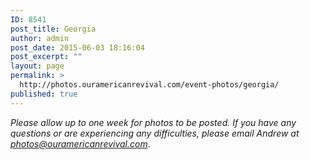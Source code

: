 ```yaml
---
ID: 8541
post_title: Georgia
author: admin
post_date: 2015-06-03 18:16:04
post_excerpt: ""
layout: page
permalink: >
  http://photos.ouramericanrevival.com/event-photos/georgia/
published: true
---
```

<em>Please allow up to one week for photos to be posted. If you have any questions or are experiencing any difficulties, please email Andrew at photos@ouramericanrevival.com</em>.

<img class="ngg_displayed_gallery mceItem" src="http://photos.ouramericanrevival.com/nextgen-attach_to_post/preview/id--8542" alt="" data-mce-placeholder="1" />
